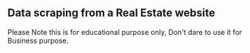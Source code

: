 ## Data scraping from a Real Estate website

Please Note this is for educational purpose only, Don't dare to use it for Business purpose.
